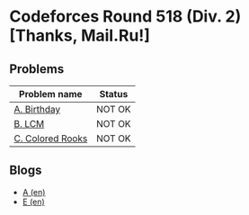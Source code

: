 # Codeforces Round 518 (Div. 2) [Thanks, Mail.Ru!]

## Problems

|Problem name|Status|
|------------|---------|
| [A. Birthday](problems/A._Birthday.md)|NOT OK|
| [B. LCM](problems/B._LCM.md)|NOT OK|
| [C. Colored Rooks](problems/C._Colored_Rooks.md)|NOT OK|
## Blogs

- [A (en)](blogs/A_(en).md)
- [E (en)](blogs/E_(en).md)
